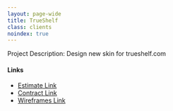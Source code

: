 ```yaml
---
layout: page-wide
title: TrueShelf
class: clients
noindex: true
---
```

Project Description: Design new skin for trueshelf.com

#### Links
* [Estimate Link](https://tci.harvestapp.com/client/estimates/e002bfb098f812f5453e92fef8da7ab2a0fdc988)
* [Contract Link](/contract/trueshelf.html)
* [Wireframes Link](/c/trueshelf/wireframes/)